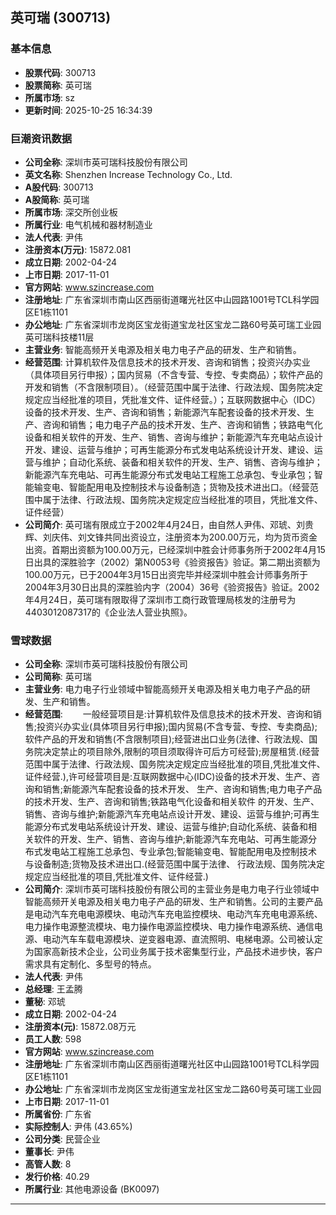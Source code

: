 ## 英可瑞 (300713)

### 基本信息

- **股票代码**: 300713
- **股票简称**: 英可瑞
- **所属市场**: sz
- **更新时间**: 2025-10-25 16:34:39

### 巨潮资讯数据

- **公司全称**: 深圳市英可瑞科技股份有限公司
- **英文名称**: Shenzhen Increase Technology Co., Ltd.
- **A股代码**: 300713
- **A股简称**: 英可瑞
- **所属市场**: 深交所创业板
- **所属行业**: 电气机械和器材制造业
- **法人代表**: 尹伟
- **注册资本(万元)**: 15872.081
- **成立日期**: 2002-04-24
- **上市日期**: 2017-11-01
- **官方网站**: www.szincrease.com
- **注册地址**: 广东省深圳市南山区西丽街道曙光社区中山园路1001号TCL科学园区E1栋1101
- **办公地址**: 广东省深圳市龙岗区宝龙街道宝龙社区宝龙二路60号英可瑞工业园英可瑞科技楼11层
- **主营业务**: 智能高频开关电源及相关电力电子产品的研发、生产和销售。
- **经营范围**: 计算机软件及信息技术的技术开发、咨询和销售；投资兴办实业（具体项目另行申报）；国内贸易（不含专营、专控、专卖商品）；软件产品的开发和销售（不含限制项目）。（经营范围中属于法律、行政法规、国务院决定规定应当经批准的项目，凭批准文件、证件经营。）；互联网数据中心（IDC）设备的技术开发、生产、咨询和销售；新能源汽车配套设备的技术开发、生产、咨询和销售；电力电子产品的技术开发、生产、咨询和销售；铁路电气化设备和相关软件的开发、生产、销售、咨询与维护；新能源汽车充电站点设计开发、建设、运营与维护；可再生能源分布式发电站系统设计开发、建设、运营与维护；自动化系统、装备和相关软件的开发、生产、销售、咨询与维护；新能源汽车充电站、可再生能源分布式发电站工程施工总承包、专业承包；智能输变电、智能配用电及控制技术与设备制造；货物及技术进出口。（经营范围中属于法律、行政法规、国务院决定规定应当经批准的项目，凭批准文件、证件经营）
- **公司简介**: 英可瑞有限成立于2002年4月24日，由自然人尹伟、邓琥、刘贵辉、刘庆伟、刘文锋共同出资设立，注册资本为200.00万元，均为货币资金出资。首期出资额为100.00万元，已经深圳中胜会计师事务所于2002年4月15日出具的深胜验字（2002）第N0053号《验资报告》验证。第二期出资额为100.00万元，已于2004年3月15日出资完毕并经深圳中胜会计师事务所于2004年3月30日出具的深胜验内字（2004）36号《验资报告》验证。2002年4月24日，英可瑞有限取得了深圳市工商行政管理局核发的注册号为4403012087317的《企业法人营业执照》。

### 雪球数据

- **公司全称**: 深圳市英可瑞科技股份有限公司
- **公司简称**: 英可瑞
- **主营业务**: 电力电子行业领域中智能高频开关电源及相关电力电子产品的研发、生产和销售。
- **经营范围**: 　　一般经营项目是:计算机软件及信息技术的技术开发、咨询和销售;投资兴办实业(具体项目另行申报);国内贸易(不含专营、专控、专卖商品);软件产品的开发和销售(不含限制项目);经营进出口业务(法律、行政法规、国务院决定禁止的项目除外,限制的项目须取得许可后方可经营);房屋租赁.(经营范围中属于法律、行政法规、国务院决定规定应当经批准的项目,凭批准文件、证件经营.),许可经营项目是:互联网数据中心(IDC)设备的技术开发、生产、咨询和销售;新能源汽车配套设备的技术开发、 生产、咨询和销售;电力电子产品的技术开发、生产、咨询和销售;铁路电气化设备和相关软件 的开发、生产、销售、咨询与维护;新能源汽车充电站点设计开发、建设、运营与维护;可再生能源分布式发电站系统设计开发、建设、运营与维护;自动化系统、装备和相关软件的开发、生产、销售、咨询与维护;新能源汽车充电站、可再生能源分布式发电站工程施工总承包、专业承包;智能输变电、智能配用电及控制技术与设备制造;货物及技术进出口.(经营范围中属于法律、 行政法规、国务院决定规定应当经批准的项目,凭批准文件、证件经营.)
- **公司简介**: 深圳市英可瑞科技股份有限公司的主营业务是电力电子行业领域中智能高频开关电源及相关电力电子产品的研发、生产和销售。公司的主要产品是电动汽车充电电源模块、电动汽车充电监控模块、电动汽车充电电源系统、电力操作电源整流模块、电力操作电源监控模块、电力操作电源系统、通信电源、电动汽车车载电源模块、逆变器电源、直流照明、电梯电源。公司被认定为国家高新技术企业，公司业务属于技术密集型行业，产品技术进步快，客户需求具有定制化、多型号的特点。
- **法人代表**: 尹伟
- **总经理**: 王孟腾
- **董秘**: 邓琥
- **成立日期**: 2002-04-24
- **注册资本(元)**: 15872.08万元
- **员工人数**: 598
- **官方网站**: www.szincrease.com
- **注册地址**: 广东省深圳市南山区西丽街道曙光社区中山园路1001号TCL科学园区E1栋1101
- **办公地址**: 广东省深圳市龙岗区宝龙街道宝龙社区宝龙二路60号英可瑞工业园
- **上市日期**: 2017-11-01
- **所属省份**: 广东省
- **实际控制人**: 尹伟 (43.65%)
- **公司分类**: 民营企业
- **董事长**: 尹伟
- **高管人数**: 8
- **发行价格**: 40.29
- **所属行业**: 其他电源设备 (BK0097)

---